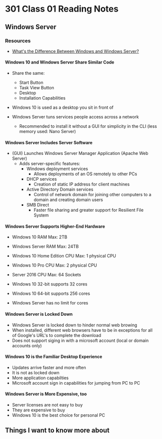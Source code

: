 # 301 Class 01 Reading Notes

## Windows Server

### Resources

- [What's the Difference Between Windows and Windows Server?](https://www.howtogeek.com/404763/whats-the-difference-between-windows-and-windows-server/)

#### Windows 10 and Windows Server Share Similar Code

- Share the same:
  - Start Button
  - Task View Button
  - Desktop
  - Installation Capabilities

- Windows 10 is used as a desktop you sit in front of
- Windows Server tuns services people access across a network
  - Recommended to install it without a GUI for simplicity in the CLI (less memory used: Nano Server)

#### Windows Server Includes Server Software

- (GUI) Launches Windows Server Manager Application (Apache Web Server)
  - Adds server-specific features:
    - Windows deployment services
      - Allows deployments of an OS remotely to other PCs
    - DHCP services
      - Creation of static IP address for client machines
    - Active Directory Domain services
      - Control of network domain for joining other computers to a domain and creating domain users
    - SMB Direct
      - Faster file sharing and greater support for Resilient File System

#### Windows Server Supports Higher-End Hardware

- Windows 10 RAM Max: 2TB
- Windows Server RAM Max: 24TB

- Windows 10 Home Edition CPU Max: 1 physical CPU
- Windows 10 Pro CPU Max: 2 physical CPU
- Server 2016 CPU Max: 64 Sockets

- Windows 10 32-bit supports 32 cores
- Windows 10 64-bit supports 256 cores
- Windows Server has no limit for cores

#### Windows Server is Locked Down

- Windows Server is locked down to hinder normal web browing
- When installed, different web browsers have to be in exceptions for all of Google's URL's to complete the download
- Does not support siging in with a microsoft account (local or domain accounts only)

#### Windows 10 is the Familiar Desktop Experience

- Updates arrive faster and more often
- It is not as locked down
- More application capabilties
- Microsoft account sign in capabilities for jumping from PC to PC

#### Windows Server is More Expensive, too

- Server licenses are not easy to buy
- They are expensive to buy
- Windows 10 is the best choice for personal PC

## Things I want to know more about
